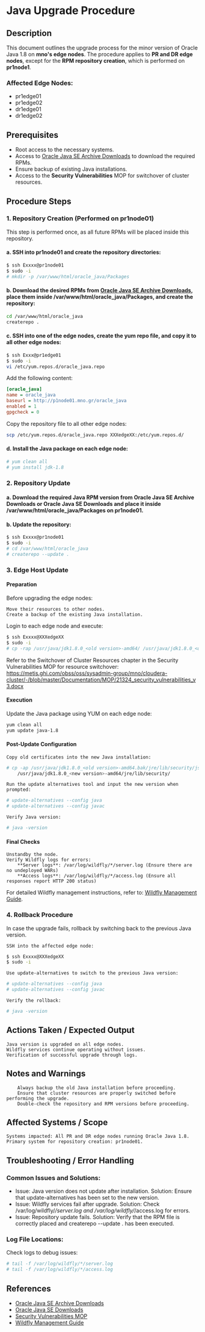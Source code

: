# Java Upgrade Procedure

## Description
This document outlines the upgrade process for the minor version of Oracle Java 1.8 on **mno's edge nodes**. The procedure applies to **PR and DR edge nodes**, except for the **RPM repository creation**, which is performed on **pr1node1**.

### Affected Edge Nodes:
- pr1edge01
- pr1edge02
- dr1edge01
- dr1edge02

## Prerequisites
- Root access to the necessary systems.
- Access to [Oracle Java SE Archive Downloads](https://www.oracle.com/java/technologies/javase/javase8u211-later-archive-downloads.html) to download the required RPMs.
- Ensure backup of existing Java installations.
- Access to the **Security Vulnerabilities** MOP for switchover of cluster resources.

## Procedure Steps

### 1. Repository Creation (Performed on **pr1node01**)
This step is performed once, as all future RPMs will be placed inside this repository.

#### a. SSH into **pr1node01** and create the repository directories:
```bash
$ ssh Exxxx@pr1node01
$ sudo -i
# mkdir -p /var/www/html/oracle_java/Packages
```

#### b. Download the desired RPMs from [Oracle Java SE Archive Downloads](https://www.oracle.com/java/technologies/javase/javase8u211-later-archive-downloads.html), place them inside /var/www/html/oracle_java/Packages, and create the repository:

```bash
cd /var/www/html/oracle_java
createrepo .
```

#### c. SSH into one of the edge nodes, create the yum repo file, and copy it to all other edge nodes:

```bash
$ ssh Exxx@pr1edge01
$ sudo -i
vi /etc/yum.repos.d/oracle_java.repo
```

Add the following content:

```ini
[oracle_java]
name = oracle_java
baseurl = http://p1node01.mno.gr/oracle_java
enabled = 1
gpgcheck = 0
```

Copy the repository file to all other edge nodes:

```bash
scp /etc/yum.repos.d/oracle_java.repo XXXedgeXX:/etc/yum.repos.d/
```

#### d. Install the Java package on each edge node:

```bash
# yum clean all
# yum install jdk-1.8
```

### 2. Repository Update
#### a. Download the required Java RPM version from Oracle Java SE Archive Downloads or Oracle Java SE Downloads and place it inside /var/www/html/oracle_java/Packages on pr1node01.
#### b. Update the repository:

```bash
$ ssh Exxxx@pr1node01
$ sudo -i
# cd /var/www/html/oracle_java
# createrepo --update .
```

### 3. Edge Host Update
#### Preparation

Before upgrading the edge nodes:

    Move their resources to other nodes.
    Create a backup of the existing Java installation.

Login to each edge node and execute:

```bash
$ ssh Exxxx@XXXedgeXX
$ sudo -i
# cp -rap /usr/java/jdk1.8.0_<old version>-amd64/ /usr/java/jdk1.8.0_<old version>-amd64.bak/
```

Refer to the Switchover of Cluster Resources chapter in the Security Vulnerabilities MOP for resource switchover:
https://metis.ghi.com/obss/oss/sysadmin-group/mno/cloudera-cluster/-/blob/master/Documentation/MOP/21324_security_vulnerabilities_v3.docx
#### Execution

Update the Java package using YUM on each edge node:

```bash
yum clean all
yum update java-1.8
```

#### Post-Update Configuration

    Copy old certificates into the new Java installation:

```bash
# cp -ap /usr/java/jdk1.8.0_<old version>-amd64.bak/jre/lib/security/jssecacerts \
    /usr/java/jdk1.8.0_<new version>-amd64/jre/lib/security/
```

    Run the update alternatives tool and input the new version when prompted:

```bash
# update-alternatives --config java
# update-alternatives --config javac
```
    Verify Java version:

```bash
# java -version
```

#### Final Checks

    Unstandby the node.
    Verify Wildfly logs for errors:
        **Server logs**: /var/log/wildfly/*/server.log (Ensure there are no undeployed WARs)
        **Access logs**: /var/log/wildfly/*/access.log (Ensure all responses report HTTP 200 status)

For detailed Wildfly management instructions, refer to:
[Wildfly Management Guide](https://metis.ghi.com/obss/oss/sysadmin-group/support/-/blob/master/KnowledgeBase/mno/BigStreamer/supportDocuments/procedures/manage_wildfly.md).
### 4. Rollback Procedure

In case the upgrade fails, rollback by switching back to the previous Java version.

    SSH into the affected edge node:

```bash
$ ssh Exxxx@XXXedgeXX
$ sudo -i
```

    Use update-alternatives to switch to the previous Java version:

```bash
# update-alternatives --config java
# update-alternatives --config javac
```

    Verify the rollback:

```bash
# java -version
```

## Actions Taken / Expected Output

    Java version is upgraded on all edge nodes.
    Wildfly services continue operating without issues.
    Verification of successful upgrade through logs.

## Notes and Warnings

        Always backup the old Java installation before proceeding.
        Ensure that cluster resources are properly switched before performing the upgrade.
        Double-check the repository and RPM versions before proceeding.

## Affected Systems / Scope

    Systems impacted: All PR and DR edge nodes running Oracle Java 1.8.
    Primary system for repository creation: pr1node01.

## Troubleshooting / Error Handling
### Common Issues and Solutions:

- Issue: Java version does not update after installation.
        Solution: Ensure that update-alternatives has been set to the new version.
- Issue: Wildfly services fail after upgrade.
        Solution: Check /var/log/wildfly/*/server.log and /var/log/wildfly/*/access.log for errors.
- Issue: Repository update fails.
        Solution: Verify that the RPM file is correctly placed and createrepo --update . has been executed.

### Log File Locations:

Check logs to debug issues:

```bash
# tail -f /var/log/wildfly/*/server.log
# tail -f /var/log/wildfly/*/access.log
```

## References

- [Oracle Java SE Archive Downloads](https://www.oracle.com/java/technologies/javase/javase8u211-later-archive-downloads.html)
- [Oracle Java SE Downloads](https://www.oracle.com/java/technologies/downloads/)
- [Security Vulnerabilities MOP](https://metis.ghi.com/obss/oss/sysadmin-group/mno/cloudera-cluster/-/blob/master/Documentation/MOP/21324_security_vulnerabilities_v3.docx)
- [Wildfly Management Guide](https://metis.ghi.com/obss/oss/sysadmin-group/support/-/blob/master/KnowledgeBase/mno/BigStreamer/supportDocuments/procedures/manage_wildfly.md)
